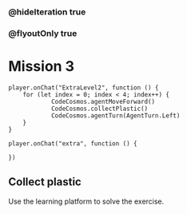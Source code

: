 ### @hideIteration true
### @flyoutOnly true
# Mission 3

```blocks
player.onChat("ExtraLevel2", function () {
    for (let index = 0; index < 4; index++) {
            CodeCosmos.agentMoveForward()
            CodeCosmos.collectPlastic()
            CodeCosmos.agentTurn(AgentTurn.Left)
    }
}
```

```template
player.onChat("extra", function () {
    
})
```

## Collect plastic
Use the learning platform to solve the exercise.